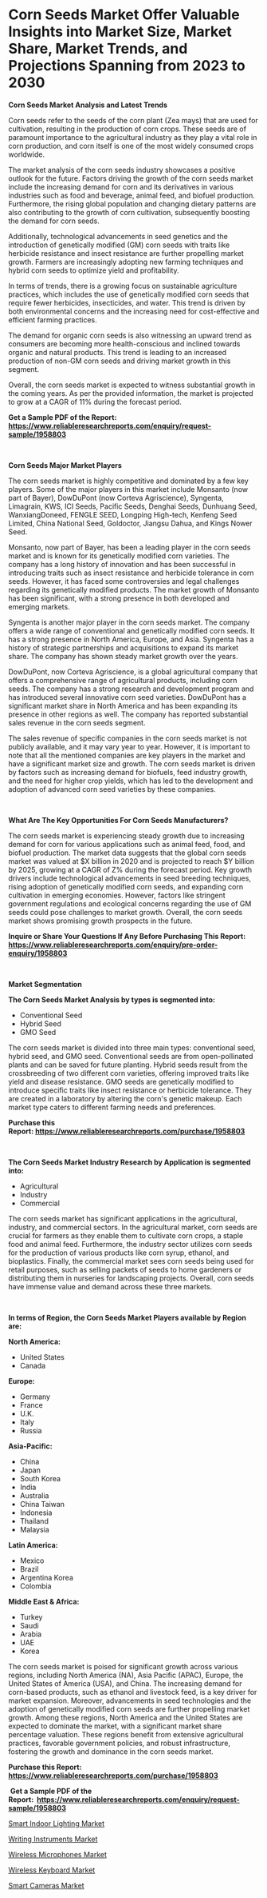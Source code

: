 <p><h1>Corn Seeds Market Offer Valuable Insights into Market Size, Market Share, Market Trends, and Projections Spanning from 2023 to 2030</h1></p><p><strong>Corn Seeds Market Analysis and Latest Trends</strong></p>
<p><p>Corn seeds refer to the seeds of the corn plant (Zea mays) that are used for cultivation, resulting in the production of corn crops. These seeds are of paramount importance to the agricultural industry as they play a vital role in corn production, and corn itself is one of the most widely consumed crops worldwide.</p><p>The market analysis of the corn seeds industry showcases a positive outlook for the future. Factors driving the growth of the corn seeds market include the increasing demand for corn and its derivatives in various industries such as food and beverage, animal feed, and biofuel production. Furthermore, the rising global population and changing dietary patterns are also contributing to the growth of corn cultivation, subsequently boosting the demand for corn seeds.</p><p>Additionally, technological advancements in seed genetics and the introduction of genetically modified (GM) corn seeds with traits like herbicide resistance and insect resistance are further propelling market growth. Farmers are increasingly adopting new farming techniques and hybrid corn seeds to optimize yield and profitability.</p><p>In terms of trends, there is a growing focus on sustainable agriculture practices, which includes the use of genetically modified corn seeds that require fewer herbicides, insecticides, and water. This trend is driven by both environmental concerns and the increasing need for cost-effective and efficient farming practices.</p><p>The demand for organic corn seeds is also witnessing an upward trend as consumers are becoming more health-conscious and inclined towards organic and natural products. This trend is leading to an increased production of non-GM corn seeds and driving market growth in this segment.</p><p>Overall, the corn seeds market is expected to witness substantial growth in the coming years. As per the provided information, the market is projected to grow at a CAGR of 11% during the forecast period.</p></p>
<p><strong>Get a Sample PDF of the Report:&nbsp; <a href="https://www.reliableresearchreports.com/enquiry/request-sample/1958803">https://www.reliableresearchreports.com/enquiry/request-sample/1958803</a></strong></p>
<p>&nbsp;</p>
<p><strong>Corn Seeds Major Market Players</strong></p>
<p><p>The corn seeds market is highly competitive and dominated by a few key players. Some of the major players in this market include Monsanto (now part of Bayer), DowDuPont (now Corteva Agriscience), Syngenta, Limagrain, KWS, ICI Seeds, Pacific Seeds, Denghai Seeds, Dunhuang Seed, WanxiangDoneed, FENGLE SEED, Longping High-tech, Kenfeng Seed Limited, China National Seed, Goldoctor, Jiangsu Dahua, and Kings Nower Seed.</p><p>Monsanto, now part of Bayer, has been a leading player in the corn seeds market and is known for its genetically modified corn varieties. The company has a long history of innovation and has been successful in introducing traits such as insect resistance and herbicide tolerance in corn seeds. However, it has faced some controversies and legal challenges regarding its genetically modified products. The market growth of Monsanto has been significant, with a strong presence in both developed and emerging markets.</p><p>Syngenta is another major player in the corn seeds market. The company offers a wide range of conventional and genetically modified corn seeds. It has a strong presence in North America, Europe, and Asia. Syngenta has a history of strategic partnerships and acquisitions to expand its market share. The company has shown steady market growth over the years.</p><p>DowDuPont, now Corteva Agriscience, is a global agricultural company that offers a comprehensive range of agricultural products, including corn seeds. The company has a strong research and development program and has introduced several innovative corn seed varieties. DowDuPont has a significant market share in North America and has been expanding its presence in other regions as well. The company has reported substantial sales revenue in the corn seeds segment.</p><p>The sales revenue of specific companies in the corn seeds market is not publicly available, and it may vary year to year. However, it is important to note that all the mentioned companies are key players in the market and have a significant market size and growth. The corn seeds market is driven by factors such as increasing demand for biofuels, feed industry growth, and the need for higher crop yields, which has led to the development and adoption of advanced corn seed varieties by these companies.</p></p>
<p>&nbsp;</p>
<p><strong>What Are The Key Opportunities For Corn Seeds Manufacturers?</strong></p>
<p><p>The corn seeds market is experiencing steady growth due to increasing demand for corn for various applications such as animal feed, food, and biofuel production. The market data suggests that the global corn seeds market was valued at $X billion in 2020 and is projected to reach $Y billion by 2025, growing at a CAGR of Z% during the forecast period. Key growth drivers include technological advancements in seed breeding techniques, rising adoption of genetically modified corn seeds, and expanding corn cultivation in emerging economies. However, factors like stringent government regulations and ecological concerns regarding the use of GM seeds could pose challenges to market growth. Overall, the corn seeds market shows promising growth prospects in the future.</p></p>
<p><strong>Inquire or Share Your Questions If Any Before Purchasing This Report: <a href="https://www.reliableresearchreports.com/enquiry/pre-order-enquiry/1958803">https://www.reliableresearchreports.com/enquiry/pre-order-enquiry/1958803</a></strong></p>
<p>&nbsp;</p>
<p><strong>Market Segmentation</strong></p>
<p><strong>The Corn Seeds Market Analysis by types is segmented into:</strong></p>
<p><ul><li>Conventional Seed</li><li>Hybrid Seed</li><li>GMO Seed</li></ul></p>
<p><p>The corn seeds market is divided into three main types: conventional seed, hybrid seed, and GMO seed. Conventional seeds are from open-pollinated plants and can be saved for future planting. Hybrid seeds result from the crossbreeding of two different corn varieties, offering improved traits like yield and disease resistance. GMO seeds are genetically modified to introduce specific traits like insect resistance or herbicide tolerance. They are created in a laboratory by altering the corn's genetic makeup. Each market type caters to different farming needs and preferences.</p></p>
<p><strong>Purchase this Report:&nbsp;<a href="https://www.reliableresearchreports.com/purchase/1958803">https://www.reliableresearchreports.com/purchase/1958803</a></strong></p>
<p>&nbsp;</p>
<p><strong>The Corn Seeds Market Industry Research by Application is segmented into:</strong></p>
<p><ul><li>Agricultural</li><li>Industry</li><li>Commercial</li></ul></p>
<p><p>The corn seeds market has significant applications in the agricultural, industry, and commercial sectors. In the agricultural market, corn seeds are crucial for farmers as they enable them to cultivate corn crops, a staple food and animal feed. Furthermore, the industry sector utilizes corn seeds for the production of various products like corn syrup, ethanol, and bioplastics. Finally, the commercial market sees corn seeds being used for retail purposes, such as selling packets of seeds to home gardeners or distributing them in nurseries for landscaping projects. Overall, corn seeds have immense value and demand across these three markets.</p></p>
<p>&nbsp;</p>
<p><strong>In terms of Region, the Corn Seeds Market Players available by Region are:</strong></p>
<p>
    <p> <strong> North America: </strong>
        <ul>
            <li>United States</li>
            <li>Canada</li>
        </ul>
        </p> 
    <p> <strong> Europe: </strong>
        <ul>
            <li>Germany</li>
            <li>France</li>
            <li>U.K.</li>
            <li>Italy</li>
            <li>Russia</li>
        </ul>
        </p> 
    <p> <strong> Asia-Pacific: </strong>
        <ul>
            <li>China</li>
            <li>Japan</li>
            <li>South Korea</li>
            <li>India</li>
            <li>Australia</li>
            <li>China Taiwan</li>
            <li>Indonesia</li>
            <li>Thailand</li>
            <li>Malaysia</li>
        </ul>
        </p> 
    <p> <strong> Latin America: </strong>
        <ul>
            <li>Mexico</li>
            <li>Brazil</li>
            <li>Argentina Korea</li>
            <li>Colombia</li>
        </ul>
        </p> 
    <p> <strong> Middle East & Africa: </strong>
        <ul>
            <li>Turkey</li>
            <li>Saudi</li>
            <li>Arabia</li>
            <li>UAE</li>
            <li>Korea</li>
        </ul>
    </p>
    </p>
<p><p>The corn seeds market is poised for significant growth across various regions, including North America (NA), Asia Pacific (APAC), Europe, the United States of America (USA), and China. The increasing demand for corn-based products, such as ethanol and livestock feed, is a key driver for market expansion. Moreover, advancements in seed technologies and the adoption of genetically modified corn seeds are further propelling market growth. Among these regions, North America and the United States are expected to dominate the market, with a significant market share percentage valuation. These regions benefit from extensive agricultural practices, favorable government policies, and robust infrastructure, fostering the growth and dominance in the corn seeds market.</p></p>
<p><strong>Purchase this Report: <a href="https://www.reliableresearchreports.com/purchase/1958803">https://www.reliableresearchreports.com/purchase/1958803</a></strong></p>
<p>&nbsp;<strong>Get a Sample PDF of the Report:&nbsp;&nbsp;<a href="https://www.reliableresearchreports.com/enquiry/request-sample/1958803">https://www.reliableresearchreports.com/enquiry/request-sample/1958803</a></strong></p>
<p><strong></strong></p>
<p><p><a href="https://medium.com/@norvalolson/smart-indoor-lighting-market-trends-forecast-and-competitive-analysis-to-2030-2a154cd0ab7b">Smart Indoor Lighting Market</a></p><p><a href="https://medium.com/@santosdicki2023/writing-instruments-market-share-evolution-and-market-growth-trends-2023-2030-31216f5c4875">Writing Instruments Market</a></p><p><a href="https://medium.com/@maeganbraun/wireless-microphones-nbsp-market-focuses-on-market-share-size-and-projected-forecast-till-2030-73760a7dda33">Wireless Microphones Market</a></p><p><a href="https://medium.com/@toneygrimes2023/wireless-keyboard-market-size-reveals-the-best-marketing-channels-in-global-industry-178690f86faf">Wireless Keyboard Market</a></p><p><a href="https://medium.com/@santaraynor/smart-cameras-market-share-evolution-and-market-growth-trends-2023-2030-812f42dc1b84">Smart Cameras Market</a></p></p>